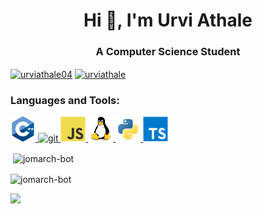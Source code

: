 
<h1 align="center">Hi 👋, I'm Urvi Athale</h1>
<h3 align="center">A Computer Science Student</h3>


<p align="left">
<a href="https://www.codechef.com/users/urviathale04" target="blank"><img align="center" src="https://cdn.jsdelivr.net/npm/simple-icons@3.1.0/icons/codechef.svg" alt="urviathale04" height="30" width="40" /></a>
<a href="https://www.leetcode.com/urviathale" target="blank"><img align="center" src="https://raw.githubusercontent.com/rahuldkjain/github-profile-readme-generator/master/src/images/icons/Social/leet-code.svg" alt="urviathale" height="30" width="40" /></a>
</p>

<h3 align="left">Languages and Tools:</h3>
<p align="left"> <a href="https://www.w3schools.com/cpp/" target="_blank" rel="noreferrer"> <img src="https://raw.githubusercontent.com/devicons/devicon/master/icons/cplusplus/cplusplus-original.svg" alt="cplusplus" width="40" height="40"/> </a> <a href="https://git-scm.com/" target="_blank" rel="noreferrer"> <img src="https://www.vectorlogo.zone/logos/git-scm/git-scm-icon.svg" alt="git" width="40" height="40"/> </a> <a href="https://developer.mozilla.org/en-US/docs/Web/JavaScript" target="_blank" rel="noreferrer"> <img src="https://raw.githubusercontent.com/devicons/devicon/master/icons/javascript/javascript-original.svg" alt="javascript" width="40" height="40"/> </a> <a href="https://www.linux.org/" target="_blank" rel="noreferrer"> <img src="https://raw.githubusercontent.com/devicons/devicon/master/icons/linux/linux-original.svg" alt="linux" width="40" height="40"/> </a> <a href="https://www.python.org" target="_blank" rel="noreferrer"> <img src="https://raw.githubusercontent.com/devicons/devicon/master/icons/python/python-original.svg" alt="python" width="40" height="40"/>  </a> <a href="https://www.typescriptlang.org/" target="_blank" rel="noreferrer"> <img src="https://raw.githubusercontent.com/devicons/devicon/master/icons/typescript/typescript-original.svg" alt="typescript" width="40" height="40"/> </a> </p>

<p>&nbsp;<img align="center" src="https://github-readme-stats.vercel.app/api?username=jomarch-bot&show_icons=true&locale=en" alt="jomarch-bot" /></p>

<p><img align="center" src="https://github-readme-streak-stats.herokuapp.com/?user=jomarch-bot&" alt="jomarch-bot" /></p>

![](https://leetcard.jacoblin.cool/urviathale?ext=heatmap)

